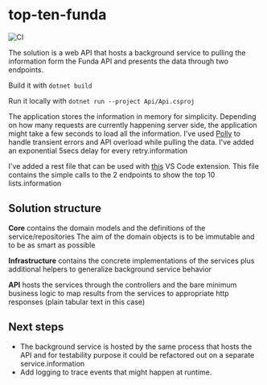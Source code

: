 # top-ten-funda

![CI](https://github.com/michelealda/top-ten-funda/workflows/CI/badge.svg)

The solution is a web API that hosts a background service to pulling the information form the Funda API and presents the data through two endpoints.

Build it with `dotnet build`

Run it locally with `dotnet run --project Api/Api.csproj`

The application stores the information in memory for simplicity. Depending on how many requests are currently happening server side, the application might take a few seconds to load all the information. 
I've used [Polly](http://www.thepollyproject.org/) to handle transient errors and API overload while pulling the data. I've added an exponential 5secs delay for every retry.information

I've added a rest file that can be used with [this]((https://marketplace.visualstudio.com/items?itemName=humao.rest-client)) VS Code extension.
This file contains the simple calls to the 2 endpoints to show the top 10 lists.information

## Solution structure
**Core** contains the domain models and the definitions of the service/repositories
The aim of the domain objects is to be immutable and to be as smart as possible

**Infrastructure** contains the concrete implementations of the services plus additional helpers to generalize background service behavior

**API** hosts the services through the controllers and the bare minimum business logic to map results from the services to appropriate http responses (plain tabular text in this case)

## Next steps
- The background service is hosted by the same process that hosts the API and for testability purpose it could be refactored out on a separate service.information
- Add logging to trace events that might happen at runtime.